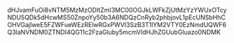 dHJvamFuOi8vNTM5MzMzODItZmI3MC00OGJkLWFkZjUtMzYzYWUxOTcyNDU5QDk5dHcwMS50ZnpoYy50b3A6NDQzCnRyb2phbjovL1pEcUNSbHhCOHVGajlweE5FZWFueWEzRElwRGxPWVI3SzB3T1lYM2VTY0EzNmdUQWF6Q3laNVNDM0ZTNDI4QG11c2FzaGluby5mcmVldHJhZGUubGluazo0NDMK